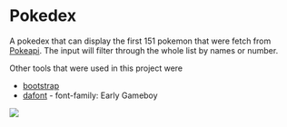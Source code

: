 # Pokedex 

A pokedex that can display the first 151 pokemon that were fetch from [Pokeapi](https://pokeapi.co/). The input will filter through the whole list by names or number. 

Other tools that were used in this project were 
- [bootstrap](https://getbootstrap.com/)  
- [dafont](https://www.dafont.com/) - font-family: Early Gameboy

![](https://pokeapi.co/static/logo-6221638601ef7fa7c835eae08ef67a16.png)



